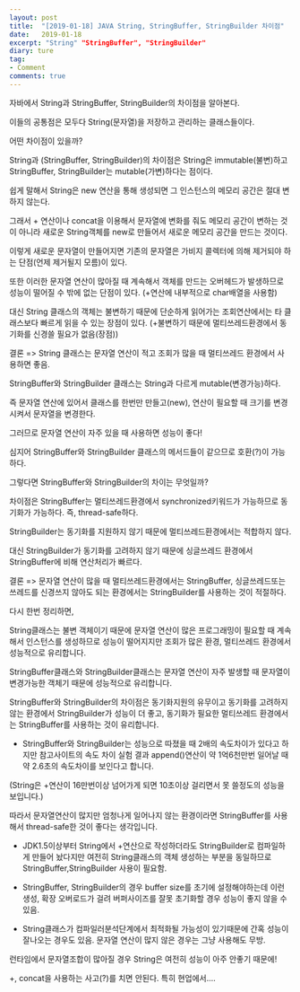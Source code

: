 ```yaml
---
layout: post
title:  "[2019-01-18] JAVA String, StringBuffer, StringBuilder 차이점"
date:   2019-01-18
excerpt: "String" "StringBuffer", "StringBuilder"
diary: ture
tag:
- Comment
comments: true
---
```


자바에서 String과 StringBuffer, StringBuilder의 차이점을 알아본다.

이들의 공통점은 모두다 String(문자열)을 저장하고 관리하는 클래스들이다.

어떤 차이점이 있을까?

String과 (StringBuffer, StringBuilder)의 차이점은 String은 immutable(불변)하고 StringBuffer, StringBuilder는 mutable(가변)하다는 점이다.

쉽게 말해서 String은 new 연산을 통해 생성되면 그 인스턴스의 메모리 공간은 절대 변하지 않는다.

그래서 + 연산이나 concat을 이용해서 문자열에 변화를 줘도 메모리 공간이 변하는 것이 아니라 새로운 String객체를 new로 만들어서 새로운 메모리 공간을 만드는 것이다.

이렇게 새로운 문자열이 만들어지면 기존의 문자열은 가비지 콜렉터에 의해 제거되야 하는 단점(언제 제거될지 모름)이 있다.

또한 이러한 문자열 연산이 많아질 때 계속해서 객체를 만드는 오버헤드가 발생하므로 성능이 떨어질 수 밖에 없는 단점이 있다. (+연산에 내부적으로 char배열을 사용함)

대신 String 클래스의 객체는 불변하기 때문에 단순하게 읽어가는 조회연산에서는 타 클래스보다 빠르게 읽을 수 있는 장점이 있다. (+불변하기 때문에 멀티쓰레드환경에서 동기화를 신경쓸 필요가 없음(장점))

결론 => String 클래스는 문자열 연산이 적고 조회가 많을 때 멀티쓰레드 환경에서 사용하면 좋음.

StringBuffer와 StringBuilder 클래스는 String과 다르게 mutable(변경가능)하다.

즉 문자열 연산에 있어서 클래스를 한번만 만들고(new), 연산이 필요할 때 크기를 변경시켜서 문자열을 변경한다.

그러므로 문자열 연산이 자주 있을 때 사용하면 성능이 좋다!

심지어 StringBuffer와 StringBuilder 클래스의 메서드들이 같으므로 호환(?)이 가능하다.

그렇다면 StringBuffer와 StringBuilder의 차이는 무엇일까?

차이점은 StringBuffer는 멀티쓰레드환경에서 synchronized키워드가 가능하므로 동기화가 가능하다. 즉, thread-safe하다.

StringBuilder는 동기화를 지원하지 않기 때문에 멀티쓰레드환경에서는 적합하지 않다.

대신 StringBuilder가 동기화를 고려하지 않기 때문에 싱글쓰레드 환경에서 StringBuffer에 비해 연산처리가 빠르다.

결론 => 문자열 연산이 많을 때 멀티쓰레드환경에서는 StringBuffer, 싱글쓰레드또는 쓰레드를 신경쓰지 않아도 되는 환경에서는 StringBuilder를 사용하는 것이 적절하다.

다시 한번 정리하면,

String클래스는 불변 객체이기 때문에 문자열 연산이 많은 프로그래밍이 필요할 때 계속해서 인스턴스를 생성하므로 성능이 떨어지지만 조회가 많은 환경, 멀티쓰레드 환경에서 성능적으로 유리합니다.

StringBuffer클래스와 StringBuilder클래스는 문자열 연산이 자주 발생할 때 문자열이 변경가능한 객체기 때문에 성능적으로 유리합니다.

StringBuffer와 StringBuilder의 차이점은 동기화지원의 유무이고 동기화를 고려하지 않는 환경에서 StringBuilder가 성능이 더 좋고, 동기화가 필요한 멀티쓰레드 환경에서는 StringBuffer를 사용하는 것이 유리합니다.

* StringBuffer와 StringBuilder는 성능으로 따졌을 때 2배의 속도차이가 있다고 하지만 참고사이트의 속도 차이 실험 결과 append()연산이 약 1억6천만번 일어날 때 약 2.6초의 속도차이를 보인다고 합니다.

(String은 +연산이 16만번이상 넘어가게 되면 10초이상 걸리면서 못 쓸정도의 성능을 보입니다.)

따라서 문자열연산이 많지만 엄청나게 일어나지 않는 환경이라면 StringBuffer를 사용해서 thread-safe한 것이 좋다는 생각입니다.

* JDK1.5이상부터 String에서 +연산으로 작성하더라도 StringBuilder로 컴파일하게 만들어 놨다지만 여전히 String클래스의 객체 생성하는 부분을 동일하므로 StringBuffer,StringBuilder 사용이 필요함.

+ StringBuffer, StringBuilder의 경우 buffer size를 초기에 설정해야하는데 이런 생성, 확장 오버로드가 걸려 버퍼사이즈를 잘못 초기화할 경우 성능이 좋지 않을 수 있음.

+ String클래스가 컴파일러분석단계에서 최적화될 가능성이 있기때문에 간혹 성능이 잘나오는 경우도 있음. 문자열 연산이 많지 않은 경우는 그냥 사용해도 무방.

런타임에서 문자열조합이 많아질 경우 String은 여전히 성능이 아주 안좋기 때문에!

+, concat을 사용하는 사고(?)를 치면 안된다. 특히 현업에서....


